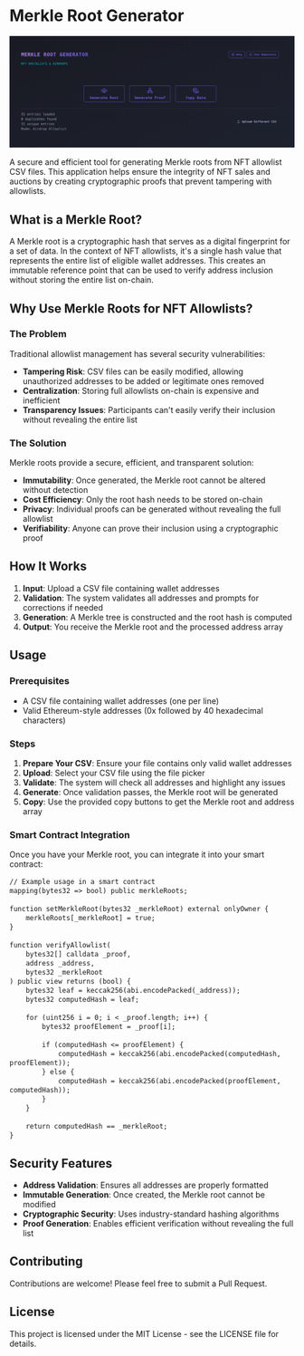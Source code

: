 # Merkle Root Generator

<p align="center">
  <img src="public/merkle-root-screenshot.png" alt="Merkle Root Generator Interface" width="600">
</p>

A secure and efficient tool for generating Merkle roots from NFT allowlist CSV files. This application helps ensure the integrity of NFT sales and auctions by creating cryptographic proofs that prevent tampering with allowlists.

## What is a Merkle Root?

A Merkle root is a cryptographic hash that serves as a digital fingerprint for a set of data. In the context of NFT allowlists, it's a single hash value that represents the entire list of eligible wallet addresses. This creates an immutable reference point that can be used to verify address inclusion without storing the entire list on-chain.

## Why Use Merkle Roots for NFT Allowlists?

### The Problem
Traditional allowlist management has several security vulnerabilities:

- **Tampering Risk**: CSV files can be easily modified, allowing unauthorized addresses to be added or legitimate ones removed
- **Centralization**: Storing full allowlists on-chain is expensive and inefficient
- **Transparency Issues**: Participants can't easily verify their inclusion without revealing the entire list

### The Solution
Merkle roots provide a secure, efficient, and transparent solution:

- **Immutability**: Once generated, the Merkle root cannot be altered without detection
- **Cost Efficiency**: Only the root hash needs to be stored on-chain
- **Privacy**: Individual proofs can be generated without revealing the full allowlist
- **Verifiability**: Anyone can prove their inclusion using a cryptographic proof

## How It Works

1. **Input**: Upload a CSV file containing wallet addresses
2. **Validation**: The system validates all addresses and prompts for corrections if needed
3. **Generation**: A Merkle tree is constructed and the root hash is computed
4. **Output**: You receive the Merkle root and the processed address array

## Usage

### Prerequisites
- A CSV file containing wallet addresses (one per line)
- Valid Ethereum-style addresses (0x followed by 40 hexadecimal characters)

### Steps
1. **Prepare Your CSV**: Ensure your file contains only valid wallet addresses
2. **Upload**: Select your CSV file using the file picker
3. **Validate**: The system will check all addresses and highlight any issues
4. **Generate**: Once validation passes, the Merkle root will be generated
5. **Copy**: Use the provided copy buttons to get the Merkle root and address array

### Smart Contract Integration

Once you have your Merkle root, you can integrate it into your smart contract:

```solidity
// Example usage in a smart contract
mapping(bytes32 => bool) public merkleRoots;

function setMerkleRoot(bytes32 _merkleRoot) external onlyOwner {
    merkleRoots[_merkleRoot] = true;
}

function verifyAllowlist(
    bytes32[] calldata _proof,
    address _address,
    bytes32 _merkleRoot
) public view returns (bool) {
    bytes32 leaf = keccak256(abi.encodePacked(_address));
    bytes32 computedHash = leaf;
    
    for (uint256 i = 0; i < _proof.length; i++) {
        bytes32 proofElement = _proof[i];
        
        if (computedHash <= proofElement) {
            computedHash = keccak256(abi.encodePacked(computedHash, proofElement));
        } else {
            computedHash = keccak256(abi.encodePacked(proofElement, computedHash));
        }
    }
    
    return computedHash == _merkleRoot;
}
```

## Security Features

- **Address Validation**: Ensures all addresses are properly formatted
- **Immutable Generation**: Once created, the Merkle root cannot be modified
- **Cryptographic Security**: Uses industry-standard hashing algorithms
- **Proof Generation**: Enables efficient verification without revealing the full list

## Contributing

Contributions are welcome! Please feel free to submit a Pull Request.

## License

This project is licensed under the MIT License - see the LICENSE file for details.
